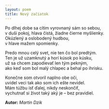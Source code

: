 ```yaml
---
layout: poem
title: Nový začiatok
---
```


Po dlhej dobe sa cítim vyrovnaný sám so sebou,  
v duši pokoj, hlava čistá, žiadne čierne myšlienky.  
Okúzlený a oslobodený hudbou,  
v hlave mažem spomienky.  

Predo mnou celý svet, nie ten čo bol predtým.  
Ten je už uzamknutý a horí kúsok po kúsku,  
už sa chcem zapodievať len tým pekným,  
ako keď som bol malý chlapec a behal po ihrisku.  

Konečne som otvoril naplno obe oči,  
uvidel veci tak ako som ich ešte nevidel.  
Mám túžbu ísť ďalej, nikdy neskončiť,  
vychutnať si život taký aký je – bez pravidiel.  

**Autor:** *Martin Dzik*
